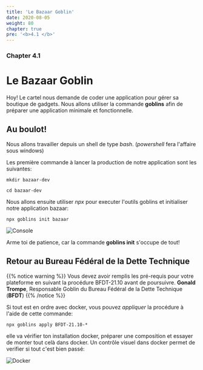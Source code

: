 ```yaml
---
title: 'Le Bazaar Goblin'
date: 2020-08-05
weight: 80
chapter: true
pre: '<b>4.1 </b>'
---
```


### Chapter 4.1

# Le Bazaar Goblin

Hoy! Le cartel nous demande de coder une application pour gérer sa boutique de
gadgets. Nous allons utiliser la commande **goblins** afin de préparer une
application minimale et fonctionnelle.

## Au boulot!

Nous allons travailler depuis un shell de type _bash_. (_powershell_ fera
l'affaire sous windows)

Les première commande à lancer la production de notre application sont les
suivantes:

`mkdir bazaar-dev`

`cd bazaar-dev`

Nous allons ensuite utiliser _npx_ pour executer l'outils goblins et initialiser
notre application bazaar:

`npx goblins init bazaar`

![Console](/img/bazaar_init.png?width=600px)

Arme toi de patience, car la commande **goblins init** s'occupe de tout!

## Retour au Bureau Fédéral de la Dette Technique

{{% notice warning %}} Vous devez avoir remplis les pré-requis pour votre
plateforme en suivant la procédure BFDT-21.10 avant de poursuivre. **Gonald
Trompe**, Responsable Goblin du Bureau Fédéral de la Dette Technique (**BFDT**)
{{% /notice %}}

Si tout est en ordre avec docker, vous pouvez _appliquer_ la procédure à l'aide
de cette commande:

`npx goblins apply BFDT-21.10-*`

elle va vérifier ton installation docker, préparer une composition et essayer de
monter tout celà dans docker. Un contrôle visuel dans docker permet de verifier
si tout c'est bien passé:

![Docker](/img/bazaar_docker.png?width=600px)
